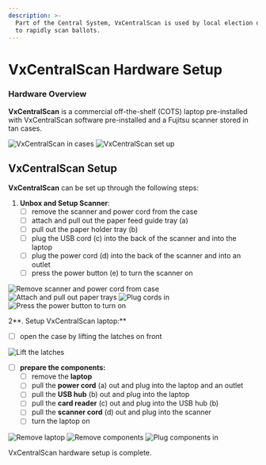 ```yaml
---
description: >-
  Part of the Central System, VxCentralScan is used by local election officials
  to rapidly scan ballots.
---
```


# VxCentralScan Hardware Setup

### Hardware Overview

**VxCentralScan** is a commercial off-the-shelf (COTS) laptop pre-installed with VxCentralScan software pre-installed and a Fujitsu scanner stored in tan cases.

![VxCentralScan in cases](<../.gitbook/assets/vxcentral in cases.png>) ![VxCentralScan set up](<../.gitbook/assets/vxcentral setup.png>)

## **VxCentralScan** Setup

**VxCentralScan** can be set up through the following steps:

1. **Unbox and Setup Scanner**:&#x20;
   * [ ] remove the scanner and power cord from the case
   * [ ] attach and pull out the paper feed guide tray (a)
   * [ ] pull out the paper holder tray (b)
   * [ ] plug the USB cord (c) into the back of the scanner and into the laptop
   * [ ] plug the power cord (d) into the back of the scanner and into an outlet
   * [ ] press the power button (e) to turn the scanner on

![Remove scanner and power cord from case](<../.gitbook/assets/central scan not setup.png>) ![Attach and pull out paper trays](<../.gitbook/assets/central scan telesopoing.png>) ![Plug cords in](<../.gitbook/assets/central scan plug ins.png>) ![Press the power button to turn on](<../.gitbook/assets/central scan power (1).png>)



2**.  Setup VxCentralScan laptop:**

* [ ] open the case by lifting the latches on front

![Lift the latches](<../.gitbook/assets/image (87).png>)

* [ ] **prepare the components:**
  * [ ] remove the **laptop**
  * [ ] pull the **power cord** (a) out and plug into the laptop and an outlet
  * [ ] pull the **USB hub** (b) out and plug into the laptop
  * [ ] pull the **card reader** (c) out and plug into the USB hub (b)
  * [ ] pull the **scanner cord** (d) out and plug into the scanner
  * [ ] turn the laptop on

![Remove laptop](<../.gitbook/assets/VxCentralScan case open laptop in.png>) ![Remove components](<../.gitbook/assets/Vxcentral scan case open laptop removed.png>) ![Plug components in](<../.gitbook/assets/vxadmin peripherals.png>)

VxCentralScan hardware setup is complete.
